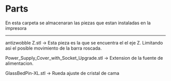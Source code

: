 # Parts
En esta carpeta se almacenaran las piezas que estan instaladas en la impresora
_________________________________________________________________________________________
 
 antizwobble Z.stl -> Esta pieza es la que se encuentra el el eje Z. Limitando asi
 el posible movimiento de la barra roscada.

Power_Supply_Cover_with_Socket_Upgrade.stl -> Extension de la fuente de alimentacion.

GlassBedPin-XL.stl -> Rueda ajuste de cristal de cama
